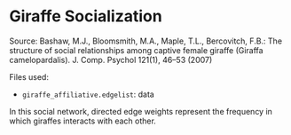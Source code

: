 # Giraffe Socialization

Source: Bashaw, M.J., Bloomsmith, M.A., Maple, T.L., Bercovitch, F.B.: The structure
of social relationships among captive female giraffe (Giraffa camelopardalis). J.
Comp. Psychol 121(1), 46–53 (2007)

Files used:
- `giraffe_affiliative.edgelist`: data

In this social network, directed edge weights represent the frequency in which giraffes interacts with each other.
